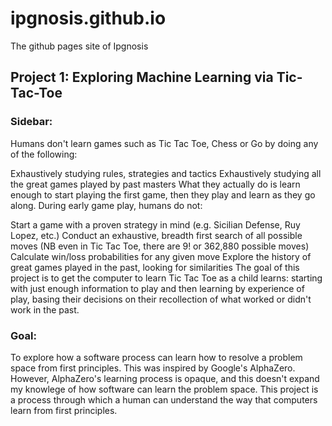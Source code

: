 # ipgnosis.github.io

The github pages site of Ipgnosis

## Project 1: Exploring Machine Learning via Tic-Tac-Toe

### Sidebar:
Humans don't learn games such as Tic Tac Toe, Chess or Go by doing any of the following:

Exhaustively studying rules, strategies and tactics
Exhaustively studying all the great games played by past masters
What they actually do is learn enough to start playing the first game, then they play and learn as they go along. During early game play, humans do not:

Start a game with a proven strategy in mind (e.g. Sicilian Defense, Ruy Lopez, etc.)
Conduct an exhaustive, breadth first search of all possible moves (NB even in Tic Tac Toe, there are 9! or 362,880 possible moves)
Calculate win/loss probabilities for any given move
Explore the history of great games played in the past, looking for similarities
The goal of this project is to get the computer to learn Tic Tac Toe as a child learns: starting with just enough information to play and then learning by experience of play, basing their decisions on their recollection of what worked or didn't work in the past.


### Goal:
To explore how a software process can learn how to resolve a problem space from first principles. This was inspired by Google's AlphaZero. However, AlphaZero's learning process is opaque, and this doesn't expand my knowlege of how software can learn the problem space. This project is a process through which a human can understand the way that computers learn from first principles.
